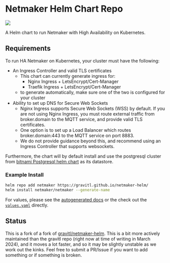 # Netmaker Helm Chart Repo
<a href="https://github.com/small-hack/netmaker-helm/releases"><img src="https://img.shields.io/github/v/release/small-hack/netmaker-helm?style=plastic&labelColor=blue&color=green&logo=GitHub&logoColor=white"></a>

A Helm chart to run Netmaker with High Availability on Kubernetes.

## Requirements

To run HA Netmaker on Kubernetes, your cluster must have the following:
- An Ingress Controller and valid TLS certificates 
	- This chart can currently generate ingress for:
		- Nginx Ingress + LetsEncrypt/Cert-Manager
		- Traefik Ingress + LetsEncrypt/Cert-Manager
	- to generate automatically, make sure one of the two is configured for your cluster
- Ability to set up DNS for Secure Web Sockets
	- Nginx Ingress supports Secure Web Sockets (WSS) by default. If you are not using Nginx Ingress, you must route external traffic from broker.domain to the MQTT service, and provide valid TLS certificates.
	- One option is to set up a Load Balancer which routes broker.domain:443 to the MQTT service on port 8883.
	- We do not provide guidance beyond this, and recommend using an Ingress Controller that supports websockets.

Furthermore, the chart will by default install and use the postgresql cluster from [bitnami Postgresql helm chart](https://github.com/bitnami/charts/tree/main/bitnami/postgresql) as its datastore.

### Example Install

```bash
helm repo add netmaker https://gravitl.github.io/netmaker-helm/
helm install netmaker/netmaker --generate-name
```

For values, please see the [autogenerated docs](./charts/netmaker/README.md) or the check out the [`values.yaml`](./charts/netmaker/values.yaml) directly.

## Status

This is a fork of a fork of [gravitl/netmaker-helm](https://github.com/gravitl/netmaker-helm). This is a bit more actively maintained than the gravitl repo (right now at time of writing in March 2024), and it moves a lot faster, and so it may be slightly unstable as we work out the kinks. Feel free to submit a PR/Issue if you want to add something or if something is broken.
